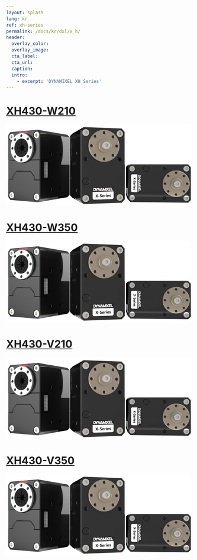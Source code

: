 ```yaml
---
layout: splash
lang: kr
ref: xh-series
permalink: /docs/kr/dxl/x_h/
header:
  overlay_color:
  overlay_image:
  cta_label:
  cta_url:
  caption:
  intro:
    - excerpt: 'DYNAMIXEL XH Series'
---
```



# [XH430-W210](#xh430-w210)

[![](/assets/images/dxl/x/x_series_product.png)](/docs/kr/dxl/x/xh430-w210/)

# [XH430-W350](#xh430-w350)

[![](/assets/images/dxl/x/x_series_product.png)](/docs/kr/dxl/x/xh430-w350/)

# [XH430-V210](#xh430-v210)

[![](/assets/images/dxl/x/x_series_product.png)](/docs/kr/dxl/x/xh430-v210/)

# [XH430-V350](#xh430-v350)

[![](/assets/images/dxl/x/x_series_product.png)](/docs/kr/dxl/x/xh430-v350/)
